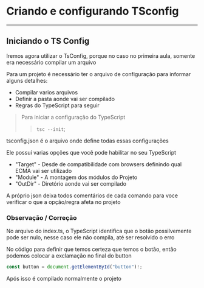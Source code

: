 # Criando e configurando TSconfig
---
## Iniciando o TS Config

Iremos agora utilizar o TsConfig, porque no caso no primeira aula, somente era necessário  compilar um arquivo

Para um projeto é necessário ter o arquivo de configuração para informar alguns detalhes:
- Compilar varios arquivos
- Definir a pasta aonde vai ser compilado
- Regras do TypeScript para seguir

> Para iniciar a configuração do TypeScript
>> `tsc --init`;

tsconfig.json é o arquivo onde define todas essas configurações

Ele possuí varias opções que você pode habilitar no seu TypeScript

- "Target" - Desde de compatibilidade com browsers definindo qual ECMA vai ser utilizado
- "Module" - A montagem dos módulos do Projeto
- "OutDir" - Diretório aonde vai ser compilado

A próprio json deixa todos comentários de cada comando para voce verificar o que a opção/regra afeta no projeto

### Observação / Correção

No arquivo do index.ts, o TypeScript identifica que o botão possilvemente pode ser nulo, nesse caso ele não compila, até ser resolvido o erro

No código para definir que temos certeza que temos o botão, então podemos colocar a exclamação no final do button
```js
const button = document.getElementById("button")!;
```

Após isso é compilado normalmente o projeto

